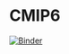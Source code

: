 # CMIP6

[![Binder](https://mybinder.org/badge_logo.svg)](https://mybinder.org/v2/gh/sjordan29/CMIP6/main)
